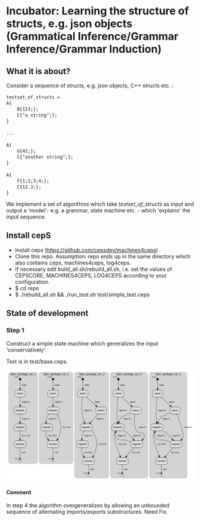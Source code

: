 # Incubator: Learning the structure of structs, e.g. json objects (Grammatical Inference/Grammar Inference/Grammar Induction)

## What it is about?

Consider a sequence of structs, e.g. json objects, C++ structs etc. :

```
testset_of_structs = 
A{
    B{123;};
    C{"a string";};
}

...

A{
    G{42;};
    C{"another string";};
}

A{
    F{1;2;3;4;};
    C{12.3;};
}
```

We implement a set of algorithms which take  *testset_of_structs* as input and output a 'model'- e.g. a grammar, state machine etc. - which 'explains' the input sequence.


## Install cepS

- Install ceps (https://github.com/cepsdev/machines4ceps)
- Clone this repo. Assumption: repo ends up in the same directory which also contains ceps, machines4ceps, log4ceps.
- If necessary edit build_all.sh/rebuild_all.sh, i.e. set the values of CEPSCORE, MACHINES4CEPS, LOG4CEPS according to your configuration.
- $ cd repo
- $ ./rebuild_all.sh && ./run_test.sh test/simple_test.ceps

## State of development

### Step 1

Construct a simple state machine which generalizes the input 'conservatively'. 

Test is in test/base.ceps.

![](img/status_implementation.png)

#### Comment

In step 4 the algorithm overgeneralizes by allowing an unbounded sequence of alternating imports/exports substructures. Need Fix.
